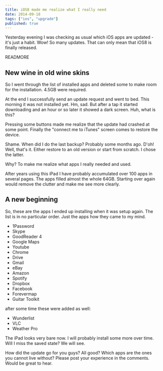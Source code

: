 ```yaml
---
title: iOS8 made me realize what I really need
date: 2014-09-18
tags: ["ios", "upgrade"]
published: true
---
```


Yesterday evening I was checking as usual which iOS apps are updated - it's just a habit. Wow! So many updates. That can only mean that iOS8 is finally released.

READMORE

## New wine in old wine skins

So I went through the list of installed apps and deleted some to make room for the installation. 4.5GB were required.

At the end I successfully send an update request and went to bed. This morning it was not installed yet. Hm, sad. But after a tap it started downloading and an hour or so later it showed a dark screen.
Huh, what is this?

Pressing some buttons made me realize that the update had crashed at some point. Finally the "connect me to iTunes" screen comes to restore the device.

Shame. When did I do the last backup? Probably some months ago. D'oh!
Well, that's it. Either restore to an old version or start from scratch. I chose the latter.

Why? To make me realize what apps I really needed and used.

After years using this iPad I have probably accumulated over 100 apps in several pages. The apps filled almost the whole 64GB.
Starting over again would remove the clutter and make me see more clearly.

## A new beginning

So, these are the apps I ended up installing when it was setup again. The list is in no particular order. Just the apps how they came to my mind.

- 1Password
- Skype
- GoodReader 4
- Google Maps
- Youtube
- Chrome
- Drive
- Gmail
- eBay
- Amazon
- Spotify
- Dropbox
- Facebook
- Forevermap
- Guitar Toolkit

after some time these were added as well:

- Wunderlist
- VLC
- Weather Pro

The iPad looks very bare now. I will probably install some more over time. Will I miss the saved state? We will see.

How did the update go for you guys? All good? Which apps are the ones you cannot live without? Please post your experience in the comments. Would be great to hear.
